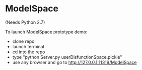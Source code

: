 ModelSpace
==========
(Needs Python 2.7)

To launch ModelSpace prototype demo:
- clone repo
- launch terminal
- cd into the repo
- type "python Server.py userDisfunctionSpace.pickle"
- use any browser and go to http://127.0.0.1:11319/ModelSpace

